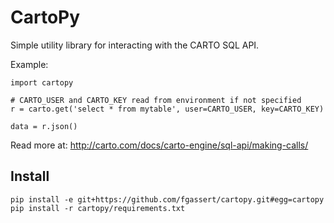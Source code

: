 # CartoPy

Simple utility library for interacting with the CARTO SQL API.

Example:

```
import cartopy

# CARTO_USER and CARTO_KEY read from environment if not specified
r = carto.get('select * from mytable', user=CARTO_USER, key=CARTO_KEY)

data = r.json()
```

Read more at:
http://carto.com/docs/carto-engine/sql-api/making-calls/

## Install

`pip install -e git+https://github.com/fgassert/cartopy.git#egg=cartopy`
`pip install -r cartopy/requirements.txt`

